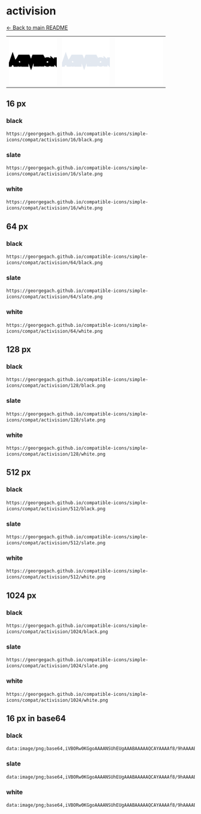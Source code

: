 # activision

[← Back to main README](../../README.md)

<table><tr>
  <td><img src="./128/black.png" width="128" alt="activision black icon" /></td>
  <td><img src="./128/slate.png" width="128" alt="activision slate icon" /></td>
  <td><img src="./128/white.png" width="128" alt="activision white icon" /></td>
</tr></table>

## 16 px

### black
```
https://georgegach.github.io/compatible-icons/simple-icons/compat/activision/16/black.png
```

### slate
```
https://georgegach.github.io/compatible-icons/simple-icons/compat/activision/16/slate.png
```

### white
```
https://georgegach.github.io/compatible-icons/simple-icons/compat/activision/16/white.png
```

## 64 px

### black
```
https://georgegach.github.io/compatible-icons/simple-icons/compat/activision/64/black.png
```

### slate
```
https://georgegach.github.io/compatible-icons/simple-icons/compat/activision/64/slate.png
```

### white
```
https://georgegach.github.io/compatible-icons/simple-icons/compat/activision/64/white.png
```

## 128 px

### black
```
https://georgegach.github.io/compatible-icons/simple-icons/compat/activision/128/black.png
```

### slate
```
https://georgegach.github.io/compatible-icons/simple-icons/compat/activision/128/slate.png
```

### white
```
https://georgegach.github.io/compatible-icons/simple-icons/compat/activision/128/white.png
```

## 512 px

### black
```
https://georgegach.github.io/compatible-icons/simple-icons/compat/activision/512/black.png
```

### slate
```
https://georgegach.github.io/compatible-icons/simple-icons/compat/activision/512/slate.png
```

### white
```
https://georgegach.github.io/compatible-icons/simple-icons/compat/activision/512/white.png
```

## 1024 px

### black
```
https://georgegach.github.io/compatible-icons/simple-icons/compat/activision/1024/black.png
```

### slate
```
https://georgegach.github.io/compatible-icons/simple-icons/compat/activision/1024/slate.png
```

### white
```
https://georgegach.github.io/compatible-icons/simple-icons/compat/activision/1024/white.png
```

## 16 px in base64

### black
```
data:image/png;base64,iVBORw0KGgoAAAANSUhEUgAAABAAAAAQCAYAAAAf8/9hAAAABmJLR0QA/wD/AP+gvaeTAAAAm0lEQVQ4je3QzQpBYRDG8Z/EigXZKntlrRRlY+sKlDtxXxZ2ys4dcEqyF/J12Lyn3qQsWHpqamaemX/N8NfXyqOAEZaoo4YKyjiiEeoKcji9QoZYo4kUjxB3TKL6gQQddNFHD2bB3LwB3KM8825RpHCNjOQFkEaQDLDDOevlsMUCbRxQCqfNMcAUrbB0QRF7VLH69OTxp4G/fqAnuOc2qcJ/1YUAAAAASUVORK5CYII=
```

### slate
```
data:image/png;base64,iVBORw0KGgoAAAANSUhEUgAAABAAAAAQCAYAAAAf8/9hAAAABmJLR0QA/wD/AP+gvaeTAAAA6UlEQVQ4je2RK05DYRSEvzn3FktKAqEklyWgEQgcAoMGxUoQbIAlsA8EjoQExwKaXHJpy7PgKP3/QbS8DAlg+8k5c+Ykc2DGv9GF3VrqD/dWO+3jprmvxmXRAmilPL7utHuLN0/VuzlGGlbV/MO3gO7geSecjnDehriUpOksSzq0ffDFX1uxq5SKHCoLO6nuD0+BTeQGawWYBihjgwhB9kQXkEBIJmdHABsAOJaFrvxxzCDEZDk+Vd3ZTjaFJErkW9A59rrhFTOwQHAG3kJxAl5T1ovlUcAcojYsGLo/Nlz3Hvd/9ZIZf+MNpSRihObCyGgAAAAASUVORK5CYII=
```

### white
```
data:image/png;base64,iVBORw0KGgoAAAANSUhEUgAAABAAAAAQCAYAAAAf8/9hAAAABmJLR0QA/wD/AP+gvaeTAAAAtklEQVQ4je2RMWoCYRBG34hrZaP9eoFA6kBAwcbW3sqbeJTcwyJdIKcwAU1IEwSxUHf32fzBFYIItj4YZuCb+Rhm4M7NhJoBk4h4UXMgS1oBfAN5rX8dEb9nDupY/VAf1MoTpTrznE/1We2rQ3WA+prE5T8GZa3+04paVKEegCZQAiugl5argAAEGikH8AN0gBZgqF/AO/AEbIF2MngDRsAceAR2wD4NboAusLh4YXV63S/u3MQRhBKe5PB4kpcAAAAASUVORK5CYII=
```

